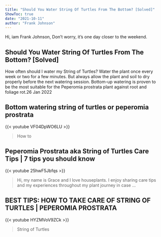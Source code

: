 ```yaml
---
title: "Should You Water String Of Turtles From The Bottom? [Solved]"
ShowToc: true 
date: "2021-10-11"
author: "Frank Johnson" 
---
```


Hi, iam Frank Johnson, Don’t worry, it’s one day closer to the weekend.
## Should You Water String Of Turtles From The Bottom? [Solved]
How often should I water my String of Turtles? Water the plant once every week or two for a few minutes. But always allow the plant and soil to dry properly before the next watering session. Bottom-up watering is proven to be the most suitable for the Peperomia prostrata plant against root and foliage rot.26 Jan 2022

## Bottom watering string of turtles or peperomia prostrata
{{< youtube VF04DpWO6LU >}}
>How to 

## Peperomia Prostrata aka String of Turtles Care Tips | 7 tips you should know
{{< youtube 25hwF5Jbfqs >}}
>Hi, my name is Grace and I love houseplants. I enjoy sharing care tips and my experiences throughout my plant journey in case ...

## BEST TIPS: HOW TO TAKE CARE OF STRING OF TURTLES | PEPEROMIA PROSTRATA
{{< youtube HYZMVoV9ZCk >}}
>String of Turtles

